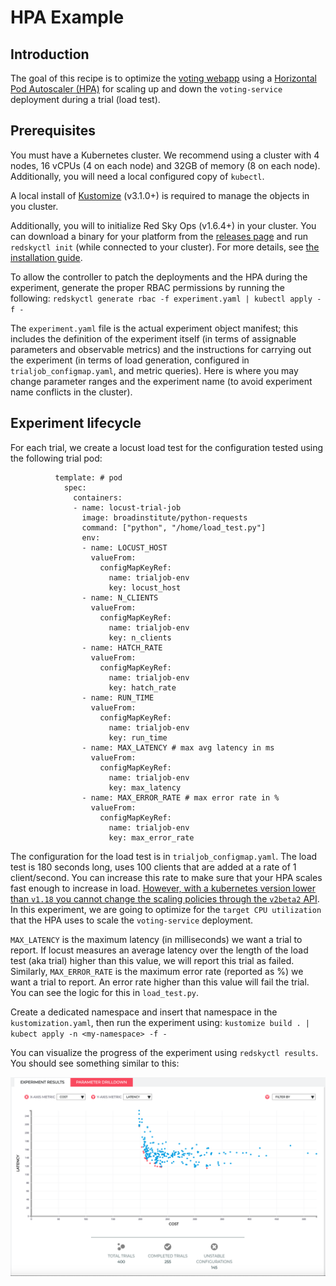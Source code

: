 # HPA Example

## Introduction

The goal of this recipe is to optimize the [voting webapp](https://github.com/redskyops/redskyops-recipes/tree/master/voting-webapp) using a [Horizontal Pod Autoscaler (HPA)](https://kubernetes.io/docs/tasks/run-application/horizontal-pod-autoscale/) for scaling up and down the `voting-service` deployment during a trial (load test).

## Prerequisites

You must have a Kubernetes cluster. We recommend using a cluster with 4 nodes, 16 vCPUs (4 on each node) and 32GB of memory (8 on each node). Additionally, you will need a local configured copy of `kubectl`.

A local install of [Kustomize](https://github.com/kubernetes-sigs/kustomize/releases) (v3.1.0+) is required to manage the objects in you cluster.

Additionally, you will to initialize Red Sky Ops (v1.6.4+) in your cluster. You can download a binary for your platform from the [releases page](https://github.com/redskyops/redskyops-controller/releases) and run `redskyctl init` (while connected to your cluster). For more details, see [the installation guide](https://redskyops.dev/docs/install/).

To allow the controller to patch the deployments and the HPA during the experiment, generate the proper RBAC permissions by running the following:
`redskyctl generate rbac -f experiment.yaml | kubectl apply -f -`

The `experiment.yaml` file is the actual experiment object manifest; this includes the definition of the experiment itself (in terms of assignable parameters and observable metrics) and the instructions for carrying out the experiment (in terms of load generation, configured in `trialjob_configmap.yaml`, and metric queries). Here is where you may change parameter ranges and the experiment name (to avoid experiment name conflicts in the cluster).

## Experiment lifecycle

For each trial, we create a locust load test for the configuration tested using the following trial pod:

```
          template: # pod
            spec:
              containers:
              - name: locust-trial-job
                image: broadinstitute/python-requests
                command: ["python", "/home/load_test.py"]
                env:
                - name: LOCUST_HOST
                  valueFrom:
                    configMapKeyRef:
                      name: trialjob-env
                      key: locust_host
                - name: N_CLIENTS
                  valueFrom:
                    configMapKeyRef:
                      name: trialjob-env
                      key: n_clients
                - name: HATCH_RATE
                  valueFrom:
                    configMapKeyRef:
                      name: trialjob-env
                      key: hatch_rate
                - name: RUN_TIME
                  valueFrom:
                    configMapKeyRef:
                      name: trialjob-env
                      key: run_time
                - name: MAX_LATENCY # max avg latency in ms
                  valueFrom:
                    configMapKeyRef:
                      name: trialjob-env
                      key: max_latency
                - name: MAX_ERROR_RATE # max error rate in %
                  valueFrom:
                    configMapKeyRef:
                      name: trialjob-env
                      key: max_error_rate
```

The configuration for the load test is in `trialjob_configmap.yaml`. The load test is 180 seconds long, uses 100 clients that are added at a rate of 1 client/second. You can increase this rate to make sure that your HPA scales fast enough to increase in load.
[However, with a kubernetes version lower than `v1.18` you cannot change the scaling policies through the `v2beta2` API](https://kubernetes.io/docs/tasks/run-application/horizontal-pod-autoscale/). In this experiment, we are going to optimize for the `target CPU utilization` that the HPA uses to scale the `voting-service`  deployment.

`MAX_LATENCY` is the maximum latency (in milliseconds) we want a trial to report. If locust measures an average latency over the length of the load test (aka trial) higher than this value, we will report this trial as failed. Similarly, `MAX_ERROR_RATE` is the maximum error rate (reported as %) we want a trial to report. An error rate higher than this value will fail the trial. You can see the logic for this in `load_test.py`.

Create a dedicated namespace and insert that namespace in the `kustomization.yaml`, then run the experiment using:
`kustomize build . | kubect apply -n <my-namespace> -f -`

You can visualize the progress of the experiment using
`redskyctl results`. You should see something similar to this:

![](hpa-results.png)
